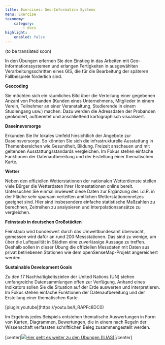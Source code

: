 ```yaml
---
title: Exercises: Geo-Information Systems
menu: Exercise
taxonomy:
    category:
        - docs
highlight:
    enabled: false
---
```

(to be translated soon)

In den Übungen erlernen Sie den Einstieg in das Arbeiten mit Geo-Informationssystemen und erlangen Fertigkeiten in ausgewählten Verarbeitungsschritten eines GIS, die für die Bearbeitung der späteren Fallbeispiele förderlich sind. 

<div class="row align-items-center">
    <div class="col-sm-9">
        <strong>Geocoding</strong>
        <p class="text-justify">Sie möchten sich ein räumliches Bild über die Verteilung einer gegebenen Anzahl von Probanden (Kunden eines Unternehmens, Mitglieder in einem Verein, Teilnehmer an einer Veranstaltung, Studierende in einem Studiengang usw.) machen. Dazu werden die Adressdaten der Probanden geokodiert, aufbereitet und anschließend kartographisch visualisiert.</p>
    </div>
    <div class="col-sm-3" markdown="1"></div>
</div>

<div class="row align-items-center">
    <div class="col-sm-9">
        <strong>Daseinsvorsorge</strong>
        <p class="text-justify">Erkunden Sie Ihr lokales Umfeld hinsichtlich der Angebote zur Daseinsvorsorge. So könnten Sie sich die infrastrukturelle Ausstattung in Themenbereichen wie Gesundheit, Bildung. Freizeit anschauen und mit geltenden Ausstattungsstandards vergleichen. Im Fokus stehen einfache Funktionen der Datenaufbereitung und der Erstellung einer thematischen Karte.</p>
    </div>
    <div class="col-sm-3" markdown="1"></div>
</div>

<div class="row align-items-center">
    <div class="col-sm-9">
        <strong>Wetter</strong>
        <p class="text-justify">Neben den offiziellen Wetterstationen der nationalen Wetterdienste stellen viele Bürger die Wetterdaten ihrer Homestationen online bereit. Untersuchen Sie einmal inwieweit diese Daten zur Ergänzung des i.d.R. in der Fläche sehr sparsam verteilten amtlichen Wetterstationennetzes geeignet sind. Hier sind insbesondere einfache statistische Maßzahlen zu berechnen, Zeitreihen zu analysieren und Interpolationsansätze zu vergleichen.</p>
    </div>
    <div class="col-sm-3" markdown="1"></div>
</div>

<div class="row align-items-center">
    <div class="col-sm-9">
        <strong>Feinstaub in deutschen Großstädten</strong>
        <p class="text-justify">Feinstaub wird bundesweit durch das Umweltbundesamt überwacht, gemessen wird dafür an rund 200 Messstationen. Das sind zu wenige, um über die Luftqualität in Städten eine zuverlässige Aussage zu treffen. Deshalb sollen in dieser Übung die offiziellen Messdaten mit Daten aus privat betriebenen Stationen wie dem openSenseMap-Projekt angereichert werden.</p>
    </div>
    <div class="col-sm-3" markdown="1"></div>
</div>

<div class="row align-items-center">
    <div class="col-sm-9">
        <strong>Sustainable Development Goals</strong>
        <p class="text-justify">Zu den 17 Nachhaltigkeitszielen der United Nations (UN) stehen umfangreiche Datensammlungen offen zur Verfügung. Anhand eines Indikators sollen Sie die Situation auf der Erde auswerten und interpretieren. Im Fokus stehen einfache Funktionen der Datenaufbereitung und der Erstellung einer thematischen Karte.</p>
    </div>
    <div class="col-sm-3" markdown="1">[plugin:youtube](https://youtu.be/I_RAPFc8DC0)</div>
</div>

Im Ergebnis jedes Beispiels entstehen thematische Auswertungen in Form von Karten, Diagrammen, Bewertungen, die in einem nach Regeln der Wissenschaft verfassten schriftlichen Beleg zusammengestellt werden.

[center]<a href="https://ilias.opengeoedu.de/ilias/goto.php?target=crs_242&client_id=opengeoedu" markdown="1" target="_blank">![](/images/exercise.png?resize=200)Hier geht es weiter zu den Übungen (ILIAS)</a>[/center]
